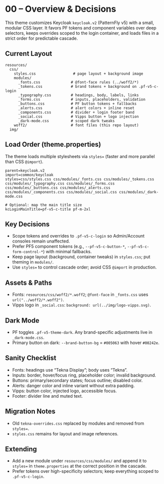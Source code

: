 # 00 – Overview & Decisions

This theme customizes Keycloak `keycloak.v2` (PatternFly v5) with a small, modular CSS layer. It favors PF tokens and component variables over deep selectors, keeps overrides scoped to the login container, and loads files in a strict order for predictable cascade.

## Current Layout
```
resources/
  css/
    styles.css                 # page layout + background image
    modules/
      _fonts.css              # @font-face rules (../woff2/*)
      _tokens.css             # brand tokens + background on .pf-v5-c-login
      _typography.css         # headings, body, labels, links
      _forms.css              # inputs, placeholders, validation
      _buttons.css            # PF button tokens + fallbacks
      _alerts.css             # alert colors + inline reset
      _components.css         # divider + login footer band
      _social.css             # Vipps button + logo injection
      _dark-mode.css          # scoped dark tweaks
    woff2/                    # font files (this repo layout)
  img/
```

## Load Order (theme.properties)
The theme loads multiple stylesheets via `styles=` (faster and more parallel than CSS `@import`).

```properties
parent=keycloak.v2
import=common/keycloak
styles=css/styles.css css/modules/_fonts.css css/modules/_tokens.css css/modules/_typography.css css/modules/_forms.css css/modules/_buttons.css css/modules/_alerts.css css/modules/_components.css css/modules/_social.css css/modules/_dark-mode.css

# Optional: map the main title size
kcLoginMainTitle=pf-v5-c-title pf-m-2xl
```

## Key Decisions
- Scope tokens and overrides to `.pf-v5-c-login` so Admin/Account consoles remain unaffected.
- Prefer PF5 component tokens (e.g., `--pf-v5-c-button-*`, `--pf-v5-c-form-control-*`) with minimal fallbacks.
- Keep page layout (background, container tweaks) in `styles.css`; put theming in `modules/`.
- Use `styles=` to control cascade order; avoid CSS `@import` in production.

## Assets & Paths
- Fonts: `resources/css/woff2/*.woff2`; `@font-face` in `_fonts.css` uses `url("../woff2/*.woff2")`.
- Vipps logo in `_social.css`: `background: url(../img/logo-vipps.svg)`.

## Dark Mode
- PF toggles `.pf-v5-theme-dark`. Any brand-specific adjustments live in `_dark-mode.css`.
- Primary button on dark: `--brand-button-bg` = `#005063` with hover `#00242e`.

## Sanity Checklist
- Fonts: headings use “Tekna Display”; body uses “Tekna”.
- Inputs: border, hover/focus ring, placeholder color; invalid background.
- Buttons: primary/secondary states; focus outline; disabled color.
- Alerts: danger color and inline variant without extra padding.
- Vipps: button color, injected logo, accessible focus.
- Footer: divider line and muted text.

## Migration Notes
- Old `tekna-overrides.css` replaced by modules and removed from `styles=`.
- `styles.css` remains for layout and image references.

## Extending
- Add a new module under `resources/css/modules/` and append it to `styles=` in `theme.properties` at the correct position in the cascade.
- Prefer tokens over high-specificity selectors; keep everything scoped to `.pf-v5-c-login`.

